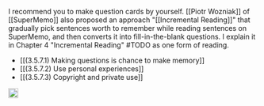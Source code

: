 
I recommend you to make question cards by yourself. [[Piotr Wozniak]] of [[SuperMemo]] also proposed an approach "[[Incremental Reading]]" that gradually pick sentences worth to remember while reading sentences on SuperMemo, and then converts it into fill-in-the-blank questions. I explain it in Chapter 4 "Incremental Reading" #TODO as one form of reading.

- [[(3.5.7.1) Making questions is chance to make memory]]
- [[(3.5.7.2) Use personal experiences]]
- [[(3.5.7.3) Copyright and private use]]

<img src='https://scrapbox.io/api/pages/nishio/en/icon' alt='en.icon' height="19.5"/>
